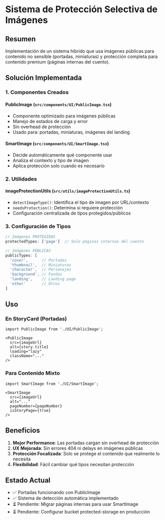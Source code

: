 # Sistema de Protección Selectiva de Imágenes

## Resumen
Implementación de un sistema híbrido que usa imágenes públicas para contenido no sensible (portadas, miniaturas) y protección completa para contenido premium (páginas internas del cuento).

## Solución Implementada

### 1. Componentes Creados

#### PublicImage (`src/components/UI/PublicImage.tsx`)
- Componente optimizado para imágenes públicas
- Manejo de estados de carga y error
- Sin overhead de protección
- Usado para: portadas, miniaturas, imágenes del landing

#### SmartImage (`src/components/UI/SmartImage.tsx`)
- Decide automáticamente qué componente usar
- Analiza el contexto y tipo de imagen
- Aplica protección solo cuando es necesario

### 2. Utilidades

#### imageProtectionUtils (`src/utils/imageProtectionUtils.ts`)
- `detectImageType()`: Identifica el tipo de imagen por URL/contexto
- `needsProtection()`: Determina si requiere protección
- Configuración centralizada de tipos protegidos/públicos

### 3. Configuración de Tipos

```typescript
// Imágenes PROTEGIDAS
protectedTypes: ['page']  // Solo páginas internas del cuento

// Imágenes PÚBLICAS
publicTypes: [
  'cover',      // Portadas
  'thumbnail',  // Miniaturas
  'character',  // Personajes
  'background', // Fondos
  'landing',    // Landing page
  'other'       // Otros
]
```

## Uso

### En StoryCard (Portadas)
```tsx
import PublicImage from './UI/PublicImage';

<PublicImage
  src={imageUrl}
  alt={story.title}
  loading="lazy"
  className="..."
/>
```

### Para Contenido Mixto
```tsx
import SmartImage from './UI/SmartImage';

<SmartImage
  src={imageUrl}
  alt="..."
  pageNumber={pageNumber}
  isStoryPage={true}
/>
```

## Beneficios

1. **Mejor Performance**: Las portadas cargan sin overhead de protección
2. **UX Mejorada**: Sin errores 404 ni delays en imágenes públicas
3. **Protección Focalizada**: Solo se protege el contenido que realmente lo necesita
4. **Flexibilidad**: Fácil cambiar qué tipos necesitan protección

## Estado Actual

- ✅ Portadas funcionando con PublicImage
- ✅ Sistema de detección automática implementado
- ⏳ Pendiente: Migrar páginas internas para usar SmartImage
- ⏳ Pendiente: Configurar bucket protected-storage en producción